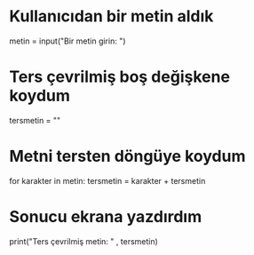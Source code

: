 # Kullanıcıdan bir metin aldık
metin = input("Bir metin girin: ")

# Ters çevrilmiş boş değişkene koydum
tersmetin = ""

# Metni tersten döngüye koydum
for karakter in metin:
    tersmetin = karakter + tersmetin  

# Sonucu ekrana yazdırdım
print("Ters çevrilmiş metin: " , tersmetin)
